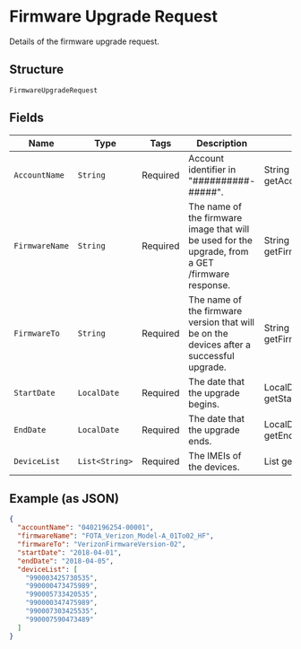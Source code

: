 
# Firmware Upgrade Request

Details of the firmware upgrade request.

## Structure

`FirmwareUpgradeRequest`

## Fields

| Name | Type | Tags | Description | Getter | Setter |
|  --- | --- | --- | --- | --- | --- |
| `AccountName` | `String` | Required | Account identifier in "##########-#####". | String getAccountName() | setAccountName(String accountName) |
| `FirmwareName` | `String` | Required | The name of the firmware image that will be used for the upgrade, from a GET /firmware response. | String getFirmwareName() | setFirmwareName(String firmwareName) |
| `FirmwareTo` | `String` | Required | The name of the firmware version that will be on the devices after a successful upgrade. | String getFirmwareTo() | setFirmwareTo(String firmwareTo) |
| `StartDate` | `LocalDate` | Required | The date that the upgrade begins. | LocalDate getStartDate() | setStartDate(LocalDate startDate) |
| `EndDate` | `LocalDate` | Required | The date that the upgrade ends. | LocalDate getEndDate() | setEndDate(LocalDate endDate) |
| `DeviceList` | `List<String>` | Required | The IMEIs of the devices. | List<String> getDeviceList() | setDeviceList(List<String> deviceList) |

## Example (as JSON)

```json
{
  "accountName": "0402196254-00001",
  "firmwareName": "FOTA_Verizon_Model-A_01To02_HF",
  "firmwareTo": "VerizonFirmwareVersion-02",
  "startDate": "2018-04-01",
  "endDate": "2018-04-05",
  "deviceList": [
    "990003425730535",
    "990000473475989",
    "990005733420535",
    "990000347475989",
    "990007303425535",
    "990007590473489"
  ]
}
```


